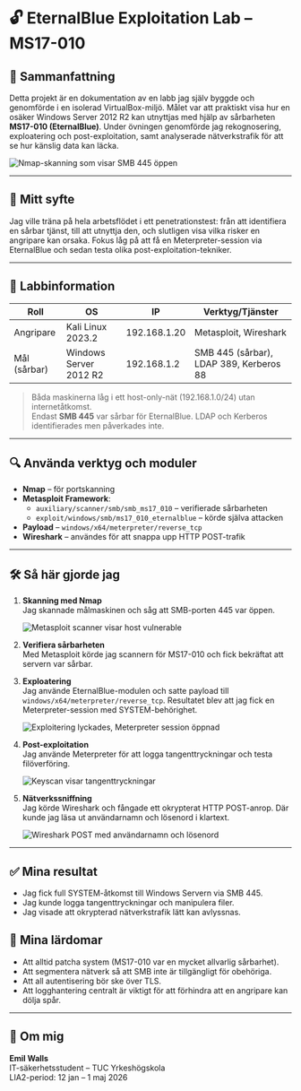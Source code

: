 # 🔓 EternalBlue Exploitation Lab – MS17-010

## 📘 Sammanfattning
Detta projekt är en dokumentation av en labb jag själv byggde och genomförde i en isolerad VirtualBox-miljö. Målet var att praktiskt visa hur en osäker Windows Server 2012 R2 kan utnyttjas med hjälp av sårbarheten **MS17-010 (EternalBlue)**. Under övningen genomförde jag rekognosering, exploatering och post-exploitation, samt analyserade nätverkstrafik för att se hur känslig data kan läcka.

![Nmap-skanning som visar SMB 445 öppen](images/nmap_scan.png)

---

## 🎯 Mitt syfte
Jag ville träna på hela arbetsflödet i ett penetrationstest: från att identifiera en sårbar tjänst, till att utnyttja den, och slutligen visa vilka risker en angripare kan orsaka. Fokus låg på att få en Meterpreter-session via EternalBlue och sedan testa olika post-exploitation-tekniker.

---

## 🧪 Labbinformation

| Roll             | OS                        | IP             | Verktyg/Tjänster                      |
|------------------|---------------------------|----------------|---------------------------------------|
| Angripare        | Kali Linux 2023.2         | 192.168.1.20   | Metasploit, Wireshark                 |
| Mål (sårbar)     | Windows Server 2012 R2    | 192.168.1.2    | SMB 445 (sårbar), LDAP 389, Kerberos 88 |

> Båda maskinerna låg i ett host-only-nät (192.168.1.0/24) utan internetåtkomst.  
> Endast **SMB 445** var sårbar för EternalBlue. LDAP och Kerberos identifierades men påverkades inte.

---

## 🔍 Använda verktyg och moduler
- **Nmap** – för portskanning
- **Metasploit Framework**:
  - `auxiliary/scanner/smb/smb_ms17_010` – verifierade sårbarheten
  - `exploit/windows/smb/ms17_010_eternalblue` – körde själva attacken
- **Payload** – `windows/x64/meterpreter/reverse_tcp`
- **Wireshark** – användes för att snappa upp HTTP POST-trafik

---

## 🛠️ Så här gjorde jag

1. **Skanning med Nmap**  
   Jag skannade målmaskinen och såg att SMB-porten 445 var öppen.  

   ![Metasploit scanner visar host vulnerable](images/ms17_scanner.png)

2. **Verifiera sårbarheten**  
   Med Metasploit körde jag scannern för MS17-010 och fick bekräftat att servern var sårbar.

3. **Exploatering**  
   Jag använde EternalBlue-modulen och satte payload till `windows/x64/meterpreter/reverse_tcp`. Resultatet blev att jag fick en Meterpreter-session med SYSTEM-behörighet.  

   ![Exploitering lyckades, Meterpreter session öppnad](images/meterpreter_session.png)

4. **Post-exploitation**  
   Jag använde Meterpreter för att logga tangenttryckningar och testa filöverföring.  

   ![Keyscan visar tangenttryckningar](images/keylogger.png)

5. **Nätverkssniffning**  
   Jag körde Wireshark och fångade ett okrypterat HTTP POST-anrop. Där kunde jag läsa ut användarnamn och lösenord i klartext.  

   ![Wireshark POST med användarnamn och lösenord](images/wireshark_post.png)

---

## ✅ Mina resultat
- Jag fick full SYSTEM-åtkomst till Windows Servern via SMB 445.  
- Jag kunde logga tangenttryckningar och manipulera filer.  
- Jag visade att okrypterad nätverkstrafik lätt kan avlyssnas.  

## 🧠 Mina lärdomar
- Att alltid patcha system (MS17-010 var en mycket allvarlig sårbarhet).  
- Att segmentera nätverk så att SMB inte är tillgängligt för obehöriga.  
- Att all autentisering bör ske över TLS.  
- Att logghantering centralt är viktigt för att förhindra att en angripare kan dölja spår.  

---

## 👤 Om mig
**Emil Walls**  
IT-säkerhetsstudent – TUC Yrkeshögskola  
LIA2-period: 12 jan – 1 maj 2026
